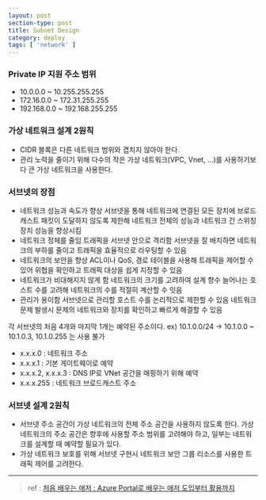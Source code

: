 ```yaml
---
layout: post
section-type: post
title: Subnet Design
category: deploy
tags: [ 'network' ]
---
```


### Private IP 지원 주소 범위

- 10.0.0.0 ~ 10.255.255.255
- 172.16.0.0 ~ 172.31.255.255
- 192.168.0.0 ~ 192.168.255.255

### 가상 네트워크 설계 2원칙

- CIDR 블록은 다른 네트워크 범위와 겹치지 않아야 한다.
- 관리 노력을 줄이기 위해 다수의 작은 가상 네트워크(VPC, Vnet, ...)를 사용하기보다 큰 가상 네트워크을 사용한다.

### 서브넷의 장점

- 네트워크 성능과 속도가 향상
서브넷을 통해 네트워크에 연결된 모든 장치에 브로드캐스트 패킷이 도달하지 않도록 제한해 네트워크 전체의 성능과 네트워크 간 스위칭 장치 성능을 향상시킴
- 네트워크 정체를 줄임
트래픽을 서브넷 안으로 격리함
서브넷을 잘 배치하면 네트워크의 부하를 줄이고 트래픽을 효율적으로 라우팅할 수 있음
- 네트워크의 보안을 향상
ACL이나 QoS, 경로 테이블을 사용해 트래픽을 제어할 수 있어 위협을 확인하고 트래픽 대상을 쉽게 지정할 수 있음
- 네트워크가 비대해지지 않게 함
네트워크의 크기를 고려하여 설계
향수 늘어나는 호스트 수를 고려해 네트워크의 수를 적절히 계산할 수 잇음
- 관리가 용이함
서브넷으로 관리할 호스트 수를 논리적으로 제한할 수 있음
네트워크 문제 발생시 문제의 네트워크와 장치를 확인하고 빠르게 해결할 수 있음

각 서브넷의 처음 4개와 마지막 1개는 예약된 주소이다.
ex) 10.1.0.0/24 -> 10.1.0.0 ~ 10.1.0.3, 10.1.0.255 는 사용 불가

- x.x.x.0 :  네트워크 주소
- x.x.x.1 : 기본 게이트웨이로 예약
- x.x.x.2, x.x.x.3 : DNS IP로 VNet 공간을 매핑하기 위해 예약
- x.x.x.255 : 네트워크 브로드캐스트 주소

### 서브넷 설계 2원칙

- 서브넷 주소 공간이 가상 네트워크의 전체 주소 공간을 사용하지 않도록 한다.
가상 네트워크의 주소 공간은 향후에 사용할 주소 범위를 고려해야 하고,
일부는 네트워크를 설계할 때 예약할 필요가 있다.
- 가상 네트워크 보호를 위해 서브넷 구현시 네트워크 보안 그룹 리소스를 사용한 트래픽 제어를 고려한다.

---
> ref : [처음 배우는 애저 : Azure Portal로 배우는 애저 도입부터 활용까지](https://www.hanbit.co.kr/store/books/look.php?p_code=B1481913277)
